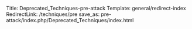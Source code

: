 Title: Deprecated_Techniques-pre-attack
Template: general/redirect-index
RedirectLink: /techniques/pre
save_as: pre-attack/index.php/Deprecated_Techniques/index.html